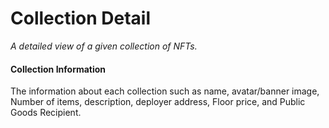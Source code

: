 # Collection Detail



_A detailed view of a given collection of NFTs._

#### Collection Information <a href="#collection-information" id="collection-information"></a>

The information about each collection such as name, avatar/banner image, Number of items, description, deployer address, Floor price, and Public Goods Recipient.&#x20;

